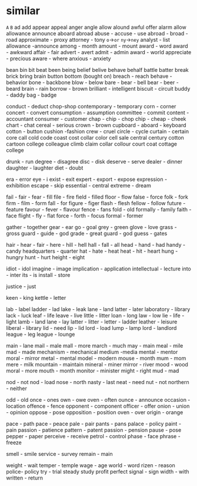 # similar

`A` `B`
ad add
appear appeal
anger angle
allow alound 
awful offer
alarm allow
allowance announce 
aboard abroad
abuse - accuse - use 
abroad - broad - road
approximate - proxy
attorney - tony `o`->`or`  `ny`->`ney`
analyst - list
allowance -announce
among - month
amount - mount
award - word
award - awkward
affair - fair
advert - avert
admit - admin
award - world
appreciate - precious
aware - where
anxious - anxiety

bean bin
bit beat
been being
belief belive
behave behalf
battle batter
break brick
bring brain
button bottom (bought on)
breach - reach
behave - behavior
bone - backbone
blow - below
bare - bear - bell
bear - beer - beard
brain - rain
borrow - brown
brilliant - intelligent
biscuit - circuit
buddy - daddy
bag - badge

conduct - deduct
chop-shop
contemporary - temporary
corn - corner
concert - convert
consumption - assumption 
committee - commit
content - accountant
consumer - customer
chap - chip - chop
chip - cheap - cheek
chart - chat
cereal - serious
crown - brown
cupboard - aboard - keyboard
cotton - button
cushion -fashion 
crew - cruel
circle - cycle
curtain - certain
core call
cold code
coast cost
collar color
cell sale
central century
cotton cartoon
college colleague
climb claim
collar  collour
court coat
cottage college

drunk - run
degree - disagree
disc - disk
deserve - serve
dealer - dinner
daughter - laughter
diet - doubt

era - error
eye - i
exist - exit
expert - export - expose
expression - exhibition
escape - skip
essential - central
extreme - dream

fail - fair - fear - fill
file - fire
field - filled
floor - flow
false - force
folk - fork
firm - film - form
fall - for
figure - figer
flash - flesh
fellow - follow
future - feature
favour - fever - flavour
fence - fans
fold - old
formally - family
faith - face
flight - fly - flat
force - forth - focus
formal - former

gather - together
gear - ear
go - goal
grey - green
glove - love
grass - gross
guard - guide - god
grade - great
guard - god
guess - gates

hair - hear - fair - here - hill - hell
hall - fall - all
head - hand - had
handy - candy
headquarters - quarter
hat - hate - heat
heat - hit - heart
hung - hungry
hunt - hurt
height - eight

idiot - idol
imagine - image
implication - application
intellectual - lecture
into - inter
its - is
install - store

justice - just

keen - king
kettle - letter

lab - label
ladder - lad
lake - leak
lane - land
latter - later
laboratory - library
lack - luck
leaf - life
leave - live
little - litter
loan - long
law - low
lie - life - light
lamb - land
lane - lay
latter - litter - letter - ladder
leather - leisure
liberal - library
lid - need
lip - lid
lord - load
lump - lamp
lord - landlord
league - leg
league - lounge

main - lane
mail - male
mall - more
march - much
may - main
meal - mile
mad - made
mechanism - mechanical
medium -media
mental - mentor
moral - mirror
metal - mental
model - modern
mouse - month
mum - mom
mere - milk
mountain - maintain
mineral - miner
mirror - river
mood - wood
moral - more
mouth - month
monitor - minister
might - right
mud - mad

nod - not
nod - load
nose - north
nasty - last
neat - need
nut - not
northern - neither

odd - old
once - ones
own - owe
oven - often
ounce - announce
occasion - location
offence - fence
opponent - component
officer - offer
onion - union - opinion
oppose - pose
opposition - position
oven - over
origin - orange

pace - path
pace - peace
pale - pair
pants - pans
palace - policy
paint - pain
passion - patience
pattern - patent
passion - pension
pause - pose
pepper - paper
perceive - receive
petrol - control
phase - face
phrase - freeze

smell - smile
service - survey
remain - main

weight - wait
temper - temple
wage - age
world - word
rizen - reason
police- policy
try - trial
steady study
profit perfect
signal - sign
width - with
written - return

















